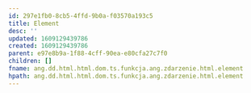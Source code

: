 ```yaml
---
id: 297e1fb0-8cb5-4ffd-9b0a-f03570a193c5
title: Element
desc: ''
updated: 1609129439786
created: 1609129439786
parent: e97e8b9a-1f88-4cff-90ea-e80cfa27c7f0
children: []
fname: ang.dd.html.html.dom.ts.funkcja.ang.zdarzenie.html.element
hpath: ang.dd.html.html.dom.ts.funkcja.ang.zdarzenie.html.element
---
```



